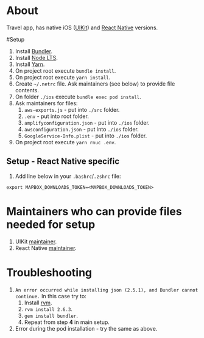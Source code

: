 # About
Travel app, has native iOS ([UIKit](https://developer.apple.com/documentation/uikit?language=objc)) and [React Native](https://reactnative.dev/) versions.

#Setup
1. Install [Bundler](https://bundler.io/).
2. Install [Node LTS](https://nodejs.org/en/download/).
3. Install [Yarn](https://yarnpkg.com/).
4. On project root execute  `bundle install`.
5. On project root execute  `yarn install`.
6. Create `~/.netrc` file. Ask maintainers (see below) to provide file contents.
7. On folder `./ios` execute `bundle exec pod install`.
8. Ask maintainers for files:
   1. `aws-exports.js` - put into `./src` folder.
   2. `.env` - put into root folder.
   3. `amplifyconfiguration.json` - put into `./ios` folder.
   4. `awsconfiguration.json` - put into `./ios` folder.
   5. `GoogleService-Info.plist` - put into `./ios` folder.
9. On project root execute `yarn rnuc .env`.

## Setup - React Native specific
1. Add line below in your `.bashrc`/`.zshrc` file:
```
export MAPBOX_DOWNLOADS_TOKEN=<MAPBOX_DOWNLOADS_TOKEN>
```

# Maintainers who can provide files needed for setup
1. UIKit [maintainer](https://github.com/alexeykomov/).
2. React Native [maintainer](https://github.com/tr3v3r).

# Troubleshooting
1. `An error occurred while installing json (2.5.1), and Bundler cannot
   continue.` In this case try to:
   1. Install [rvm](https://rvm.io/).
   2. `rvm install 2.6.3`.
   3. `gem install bundler`.
   4. Repeat from step **4** in main setup.
2. Error during the pod installation - try the same as above.
